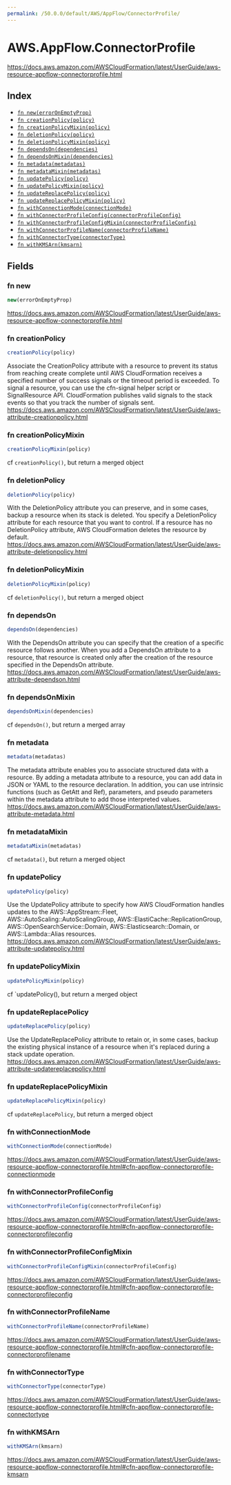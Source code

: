 ```yaml
---
permalink: /50.0.0/default/AWS/AppFlow/ConnectorProfile/
---
```


# AWS.AppFlow.ConnectorProfile

https://docs.aws.amazon.com/AWSCloudFormation/latest/UserGuide/aws-resource-appflow-connectorprofile.html

## Index

* [`fn new(errorOnEmptyProp)`](#fn-new)
* [`fn creationPolicy(policy)`](#fn-creationpolicy)
* [`fn creationPolicyMixin(policy)`](#fn-creationpolicymixin)
* [`fn deletionPolicy(policy)`](#fn-deletionpolicy)
* [`fn deletionPolicyMixin(policy)`](#fn-deletionpolicymixin)
* [`fn dependsOn(dependencies)`](#fn-dependson)
* [`fn dependsOnMixin(dependencies)`](#fn-dependsonmixin)
* [`fn metadata(metadatas)`](#fn-metadata)
* [`fn metadataMixin(metadatas)`](#fn-metadatamixin)
* [`fn updatePolicy(policy)`](#fn-updatepolicy)
* [`fn updatePolicyMixin(policy)`](#fn-updatepolicymixin)
* [`fn updateReplacePolicy(policy)`](#fn-updatereplacepolicy)
* [`fn updateReplacePolicyMixin(policy)`](#fn-updatereplacepolicymixin)
* [`fn withConnectionMode(connectionMode)`](#fn-withconnectionmode)
* [`fn withConnectorProfileConfig(connectorProfileConfig)`](#fn-withconnectorprofileconfig)
* [`fn withConnectorProfileConfigMixin(connectorProfileConfig)`](#fn-withconnectorprofileconfigmixin)
* [`fn withConnectorProfileName(connectorProfileName)`](#fn-withconnectorprofilename)
* [`fn withConnectorType(connectorType)`](#fn-withconnectortype)
* [`fn withKMSArn(kmsarn)`](#fn-withkmsarn)

## Fields

### fn new

```ts
new(errorOnEmptyProp)
```

https://docs.aws.amazon.com/AWSCloudFormation/latest/UserGuide/aws-resource-appflow-connectorprofile.html

### fn creationPolicy

```ts
creationPolicy(policy)
```

Associate the CreationPolicy attribute with a resource to prevent its status from reaching create complete until AWS CloudFormation receives a specified number of success signals or the timeout period is exceeded. To signal a resource, you can use the cfn-signal helper script or SignalResource API. CloudFormation publishes valid signals to the stack events so that you track the number of signals sent. 
https://docs.aws.amazon.com/AWSCloudFormation/latest/UserGuide/aws-attribute-creationpolicy.html

### fn creationPolicyMixin

```ts
creationPolicyMixin(policy)
```

cf `creationPolicy()`, but return a merged object

### fn deletionPolicy

```ts
deletionPolicy(policy)
```

With the DeletionPolicy attribute you can preserve, and in some cases, backup a resource when its stack is deleted. You specify a DeletionPolicy attribute for each resource that you want to control. If a resource has no DeletionPolicy attribute, AWS CloudFormation deletes the resource by default. 
https://docs.aws.amazon.com/AWSCloudFormation/latest/UserGuide/aws-attribute-deletionpolicy.html

### fn deletionPolicyMixin

```ts
deletionPolicyMixin(policy)
```

cf `deletionPolicy()`, but return a merged object

### fn dependsOn

```ts
dependsOn(dependencies)
```

With the DependsOn attribute you can specify that the creation of a specific resource follows another. When you add a DependsOn attribute to a resource, that resource is created only after the creation of the resource specified in the DependsOn attribute. 
https://docs.aws.amazon.com/AWSCloudFormation/latest/UserGuide/aws-attribute-dependson.html

### fn dependsOnMixin

```ts
dependsOnMixin(dependencies)
```

cf `dependsOn()`, but return a merged array

### fn metadata

```ts
metadata(metadatas)
```

The metadata attribute enables you to associate structured data with a resource. By adding a metadata attribute to a resource, you can add data in JSON or YAML to the resource declaration. In addition, you can use intrinsic functions (such as GetAtt and Ref), parameters, and pseudo parameters within the metadata attribute to add those interpreted values. 
https://docs.aws.amazon.com/AWSCloudFormation/latest/UserGuide/aws-attribute-metadata.html

### fn metadataMixin

```ts
metadataMixin(metadatas)
```

cf `metadata()`, but return a merged object

### fn updatePolicy

```ts
updatePolicy(policy)
```

Use the UpdatePolicy attribute to specify how AWS CloudFormation handles updates to the AWS::AppStream::Fleet, AWS::AutoScaling::AutoScalingGroup, AWS::ElastiCache::ReplicationGroup, AWS::OpenSearchService::Domain, AWS::Elasticsearch::Domain, or AWS::Lambda::Alias resources. 
https://docs.aws.amazon.com/AWSCloudFormation/latest/UserGuide/aws-attribute-updatepolicy.html

### fn updatePolicyMixin

```ts
updatePolicyMixin(policy)
```

cf `updatePolicy(), but return a merged object

### fn updateReplacePolicy

```ts
updateReplacePolicy(policy)
```

Use the UpdateReplacePolicy attribute to retain or, in some cases, backup the existing physical instance of a resource when it's replaced during a stack update operation. 
https://docs.aws.amazon.com/AWSCloudFormation/latest/UserGuide/aws-attribute-updatereplacepolicy.html

### fn updateReplacePolicyMixin

```ts
updateReplacePolicyMixin(policy)
```

cf `updateReplacePolicy`, but return a merged object

### fn withConnectionMode

```ts
withConnectionMode(connectionMode)
```

https://docs.aws.amazon.com/AWSCloudFormation/latest/UserGuide/aws-resource-appflow-connectorprofile.html#cfn-appflow-connectorprofile-connectionmode

### fn withConnectorProfileConfig

```ts
withConnectorProfileConfig(connectorProfileConfig)
```

https://docs.aws.amazon.com/AWSCloudFormation/latest/UserGuide/aws-resource-appflow-connectorprofile.html#cfn-appflow-connectorprofile-connectorprofileconfig

### fn withConnectorProfileConfigMixin

```ts
withConnectorProfileConfigMixin(connectorProfileConfig)
```

https://docs.aws.amazon.com/AWSCloudFormation/latest/UserGuide/aws-resource-appflow-connectorprofile.html#cfn-appflow-connectorprofile-connectorprofileconfig

### fn withConnectorProfileName

```ts
withConnectorProfileName(connectorProfileName)
```

https://docs.aws.amazon.com/AWSCloudFormation/latest/UserGuide/aws-resource-appflow-connectorprofile.html#cfn-appflow-connectorprofile-connectorprofilename

### fn withConnectorType

```ts
withConnectorType(connectorType)
```

https://docs.aws.amazon.com/AWSCloudFormation/latest/UserGuide/aws-resource-appflow-connectorprofile.html#cfn-appflow-connectorprofile-connectortype

### fn withKMSArn

```ts
withKMSArn(kmsarn)
```

https://docs.aws.amazon.com/AWSCloudFormation/latest/UserGuide/aws-resource-appflow-connectorprofile.html#cfn-appflow-connectorprofile-kmsarn
